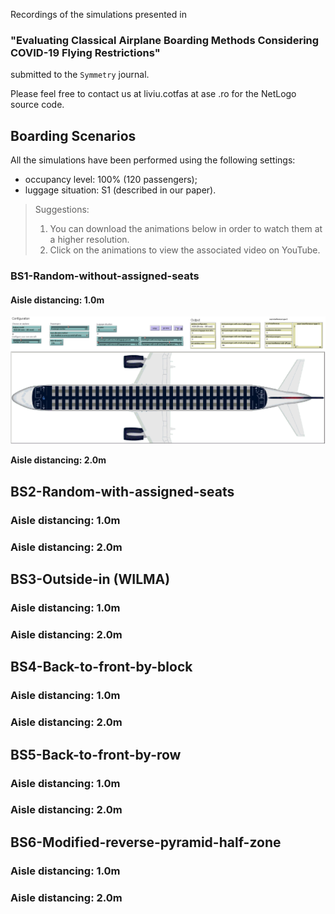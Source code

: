 Recordings of the simulations presented in 
### **"Evaluating Classical Airplane Boarding Methods Considering COVID-19 Flying Restrictions"** 
submitted to the `Symmetry` journal. 



Please feel free to contact us at liviu.cotfas at ase .ro for the NetLogo source code. 

## Boarding Scenarios

All the simulations have been performed using the following settings:
- occupancy level: 100% (120 passengers);
- luggage situation: S1 (described in our paper).

> Suggestions: 
> 1. You can download the animations below in order to watch them at a higher resolution.
> 2. Click on the animations to view the associated video on YouTube.

### BS1-Random-without-assigned-seats
#### Aisle distancing: 1.0m
[![BS1-Random-without-assigned-seats](recordings/bs6-1m.gif)](https://www.youtube.com/watch?v=Y2aczqklfV0)

**Aisle distancing: 2.0m**
## BS2-Random-with-assigned-seats
### Aisle distancing: 1.0m
### Aisle distancing: 2.0m
## BS3-Outside-in (WILMA)
### Aisle distancing: 1.0m
### Aisle distancing: 2.0m
## BS4-Back-to-front-by-block
### Aisle distancing: 1.0m
### Aisle distancing: 2.0m
## BS5-Back-to-front-by-row
### Aisle distancing: 1.0m
### Aisle distancing: 2.0m
## BS6-Modified-reverse-pyramid-half-zone
### Aisle distancing: 1.0m
### Aisle distancing: 2.0m
